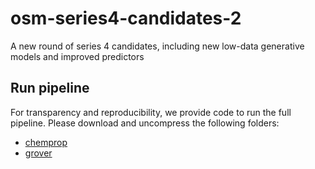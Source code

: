 # osm-series4-candidates-2
A new round of series 4 candidates, including new low-data generative models and improved predictors


## Run pipeline

For transparency and reproducibility, we provide code to run the full pipeline. Please download and uncompress the following folders:

* [chemprop](https://drive.google.com/file/d/1WDN3NRTC4T98f-6St9YT8wDXO8foZOg5/view?usp=sharing)
* [grover](https://drive.google.com/file/d/11_zSh1635KcP6GGgiVTozmE96A1N-z-U/view?usp=sharing)
